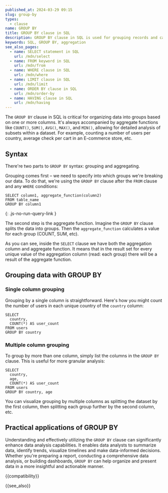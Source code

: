 ```yaml
---
published_at: 2024-03-29 09:15
slug: group-by
types:
  - clause
name: GROUP BY
title: GROUP BY clause in SQL
description: GROUP BY clause in SQL is used for grouping records and calculating aggregate values for these groups (COUNT, SUM, etc).
keywords: SQL, GROUP BY, aggregation
see_also_pages:
  - name: SELECT statement in SQL
    url: /mdn/select
  - name: FROM keyword in SQL
    url: /mdn/from
  - name: WHERE clause in SQL
    url: /mdn/where
  - name: LIMIT clause in SQL
    url: /mdn/limit
  - name: ORDER BY clause in SQL
    url: /mdn/order-by
  - name: HAVING clause in SQL
    url: /mdn/having
---
```


The `GROUP BY` clause in SQL is critical for organizing data into groups based on one or more columns. It's always accompanied by aggregate functions like `COUNT()`, `SUM()`, `AVG()`, `MAX()`, and `MIN()`, allowing for detailed analysis of subsets within a dataset. For example, counting a number of users per country, average check per cart in an E-commerce store, etc.

## Syntax

There're two parts to `GROUP BY` syntax: grouping and aggregating.

Grouping comes first – we need to specify into which groups we're breaking our data. To do that, we're using the `GROUP BY` clause after the `FROM` clause and any `WHERE` conditions:

~~~pgsql
SELECT column1, aggregate_function(column2)
FROM table_name
GROUP BY column1
~~~
{: .js-no-run-query-link }

The second step is the aggregate function. Imagine the `GROUP BY` clause splits the data into groups. Then the `aggregate_function` calculates a value for each group (COUNT, SUM, etc).

As you can see, inside the `SELECT` clause we have both the aggregation column and aggregate function. It means that in the result set for every unique value of the aggregation column (read: each group) there will be a result of the aggregate function.

## Grouping data with GROUP BY

### Single column grouping

Grouping by a single column is straightforward. Here's how you might count the number of users in each unique country of the `country` column:

~~~pgsql
SELECT
  country,
  COUNT(*) AS user_count
FROM users
GROUP BY country
~~~

### Multiple column grouping

To group by more than one column, simply list the columns in the `GROUP BY` clause. This is useful for more granular analysis:

~~~pgsql
SELECT
  country,
  age,
  COUNT(*) AS user_count
FROM users
GROUP BY country, age
~~~

You can visualize grouping by multiple columns as splitting the dataset by the first column, then splitting each group further by the second column, etc.

## Practical applications of GROUP BY

Understanding and effectively utilizing the `GROUP BY` clause can significantly enhance data analysis capabilities. It enables data analysts to summarize data, identify trends, visualize timelines and make data-informed decisions. Whether you're preparing a report, conducting a comprehensive data analysis, or building dashboards, `GROUP BY` can help organize and present data in a more insightful and actionable manner.

{{compatibility}}

{{see_also}}
